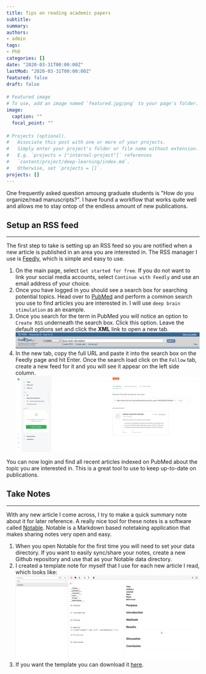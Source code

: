 ```yaml
---
title: Tips on reading academic papers
subtitle: 
summary: 
authors: 
- admin
tags:
- PhD
categories: []
date: "2020-03-31T00:00:00Z"
lastMod: "2020-03-31T00:00:00Z"
featured: false
draft: false

# Featured image
# To use, add an image named `featured.jpg/png` to your page's folder. 
image:
  caption: ""
  focal_point: ""

# Projects (optional).
#   Associate this post with one or more of your projects.
#   Simply enter your project's folder or file name without extension.
#   E.g. `projects = ["internal-project"]` references 
#   `content/project/deep-learning/index.md`.
#   Otherwise, set `projects = []`.
projects: []
---
```


One frequently asked question amoung graduate students is "How do you organize/read manuscripts?". I have found a workflow that works quite well and allows me to stay ontop of the endless amount of new publications.

## Setup an RSS feed
---
The first step to take is setting up an RSS feed so you are notified when a new article is published in an area you are interested in. The RSS manager I use is <a href="https://feedly.com/i/welcome" target="_blank">Feedly</a>, which is simple and easy to use.

1. On the main page, select `Get started for free`. If you do not want to link your social media accounts, select `Continue with Feedly` and use an email address of your choice.
2. Once you have logged in you should see a search box for searching potential topics. Head over to <a href="https://www.ncbi.nlm.nih.gov/pubmed/" target="_blank">PubMed</a> and perform a common search you use to find articles you are interested in. I will use `deep brain stimulation` as an example.
3. Once you search for the term in PubMed you will notice an option to `Create RSS` underneath the search box. Click this option. Leave the default options set and click the **XML** link to open a new tab.
![png](./img/pubmed_search.png)
4. In the new tab, copy the full URL and paste it into the search box on the Feedly page and hit Enter. Once the search load click on the `Follow` tab, create a new feed for it and you will see it appear on the left side column.
![png](./img/feedly_add.png)

You can now login and find all recent articles indexed on PubMed about the topic you are interested in. This is a great tool to use to keep up-to-date on publications.

## Take Notes
---
With any new article I come across, I try to make a quick summary note about it for later reference. A really nice tool for these notes is a software called <a href="https://notable.md/" target="_blank">Notable</a>. Notable is a Markdown based notetaking application that makes sharing notes very open and easy.

1. When you open Notable for the first time you will need to set your data directory. If you want to easily sync/share your notes, create a new Github repository and use that as your Notable data directory.
2. I created a template note for myself that I use for each new article I read, which looks like:
![png](./img/notable_template.png)
3. If you want the template you can download it [here](./static/Untitled.md).

